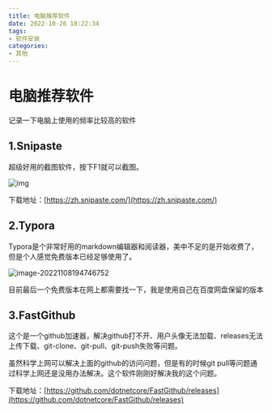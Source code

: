 ```yaml
---
title: 电脑推荐软件
date: 2022-10-26 18:22:34
tags:
- 软件安装
categories:
- 其他
---
```


# 电脑推荐软件

记录一下电脑上使用的频率比较高的软件

## 1.Snipaste

超级好用的截图软件，按下F1就可以截图。

![img](https://cdn.jsdelivr.net/gh/bugcat9/blog-image-bed@main/others/339716.gif)

下载地址：[https://zh.snipaste.com/](https://zh.snipaste.com/)

<!--more-->

## 2.Typora

Typora是个非常好用的markdown编辑器和阅读器，美中不足的是开始收费了，但是个人感觉免费版本已经足够使用了。

![image-20221108194746752](https://cdn.jsdelivr.net/gh/bugcat9/blog-image-bed@main/others/image-20221108194746752.png)

目前最后一个免费版本在网上都需要找一下，我是使用自己在百度网盘保留的版本

## 3.FastGithub

这个是一个github加速器，解决github打不开、用户头像无法加载、releases无法上传下载、git-clone、git-pull、git-push失败等问题。

虽然科学上网可以解决上面的github的访问问题，但是有的时候git pull等问题通过科学上网还是没用办法解决。这个软件刚刚好解决我的这个问题。

下载地址：[https://github.com/dotnetcore/FastGithub/releases](https://github.com/dotnetcore/FastGithub/releases)

